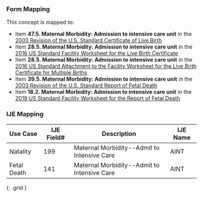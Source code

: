 ### Form Mapping
This concept is mapped to:
 * Item **47.5. Maternal Morbidity: Admission to intensive care unit** in the [2003 Revision of the U.S. Standard Certificate of Live Birth](https://www.cdc.gov/nchs/data/dvs/birth11-03final-ACC.pdf)
 * Item **28.5. Maternal Morbidity: Admission to intensive care unit** in the [2016 US Standard Facility Worksheet for the Live Birth Certificate](https://www.cdc.gov/nchs/data/dvs/facility-worksheet-2016-508.pdf)
 * Item **28.5. Maternal Morbidity: Admission to intensive care unit** in the [2016 US Standard Attachment to the Facility Worksheet for the Live Birth Certificate for Multiple Births](https://www.cdc.gov/nchs/data/dvs/multiple-births-worksheet-2016.pdf)
 * Item **39.5. Maternal Morbidity: Admission to intensive care unit** in the [2003 Revision of the U.S. Standard Report of Fetal Death](https://www.cdc.gov/nchs/data/dvs/FDEATH11-03finalACC.pdf)
 * Item **18.2. Maternal Morbidity: Admission to intensive care unit** in the [2019 US Standard Facility Worksheet for the Report of Fetal Death](https://www.cdc.gov/nchs/data/dvs/fetal-death-facility-worksheet-2019-508.pdf)

### IJE Mapping

| **Use Case** | **IJE Field#** | **Description** | **IJE Name** |
| ------------ | -------------- | --------------- | ------------ |
| Natality | 199 | Maternal Morbidity--Admit to Intensive Care | AINT |
| Fetal Death | 141 | Maternal Morbidity--Admit to Intensive Care | AINT |
{: .grid }
